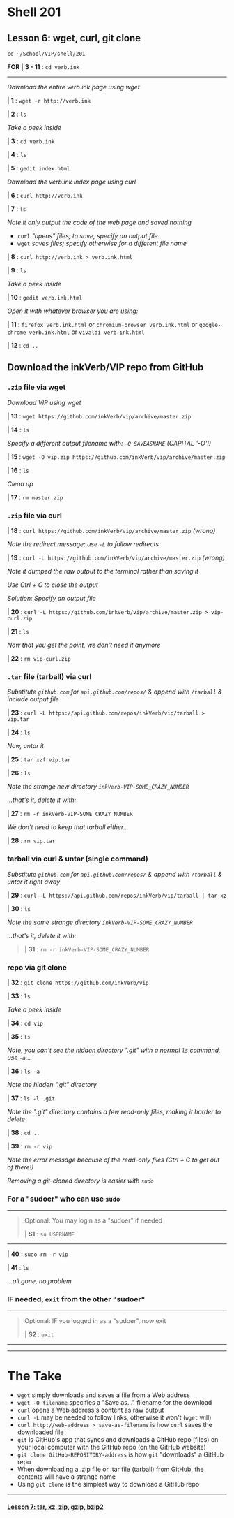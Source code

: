 # Shell 201
## Lesson 6: wget, curl, git clone

`cd ~/School/VIP/shell/201`

**FOR** | **3 - 11** : `cd verb.ink`
___

*Download the entire verb.ink page using wget*

| **1** : `wget -r http://verb.ink`

| **2** : `ls`

*Take a peek inside*

| **3** : `cd verb.ink`

| **4** : `ls`

| **5** : `gedit index.html`

*Download the verb.ink index page using curl*

| **6** : `curl http://verb.ink`

| **7** : `ls`

*Note it only output the code of the web page and saved nothing*
- `curl` *"opens" files; to save, specify an output file*
- `wget` *saves files; specify otherwise for a different file name*

| **8** : `curl http://verb.ink > verb.ink.html`

| **9** : `ls`

*Take a peek inside*

| **10** : `gedit verb.ink.html`

*Open it with whatever browser you are using:*

| **11** : `firefox verb.ink.html` or `chromium-browser verb.ink.html` or `google-chrome verb.ink.html` or `vivaldi verb.ink.html`

| **12** : `cd ..`

## Download the inkVerb/VIP repo from GitHub

### `.zip` file via wget

*Download VIP using wget*

| **13** : `wget https://github.com/inkVerb/vip/archive/master.zip`

| **14** : `ls`

*Specify a different output filename with: `-O SAVEASNAME` (CAPITAL '-O'!)*

| **15** : `wget -O vip.zip https://github.com/inkVerb/vip/archive/master.zip`

| **16** : `ls`

*Clean up*

| **17** : `rm master.zip`

### `.zip` file via curl

| **18** : `curl https://github.com/inkVerb/vip/archive/master.zip` *(wrong)*

*Note the redirect message; use `-L` to follow redirects*

| **19** : `curl -L https://github.com/inkVerb/vip/archive/master.zip` *(wrong)*

*Note it dumped the raw output to the terminal rather than saving it*

*Use Ctrl + C to close the output*

*Solution: Specify an output file*

| **20** : `curl -L https://github.com/inkVerb/vip/archive/master.zip > vip-curl.zip`

| **21** : `ls`

*Now that you get the point, we don't need it anymore*

| **22** : `rm vip-curl.zip`

### `.tar` file (tarball) via curl

*Substitute `github.com` for `api.github.com/repos/` & append with `/tarball` & include output file*

| **23** : `curl -L https://api.github.com/repos/inkVerb/vip/tarball > vip.tar`

| **24** : `ls`

*Now, untar it*

| **25** : `tar xzf vip.tar`

| **26** : `ls`

*Note the strange new directory `inkVerb-VIP-SOME_CRAZY_NUMBER`*

*...that's it, delete it with:*

| **27** : `rm -r inkVerb-VIP-SOME_CRAZY_NUMBER`

*We don't need to keep that tarball either...*

| **28** : `rm vip.tar`

### tarball via curl & untar (single command)

*Substitute `github.com` for `api.github.com/repos/` & append with `/tarball` & untar it right away*

| **29** : `curl -L https://api.github.com/repos/inkVerb/vip/tarball | tar xz`

| **30** : `ls`

*Note the same strange directory `inkVerb-VIP-SOME_CRAZY_NUMBER`*

*...that's it, delete it with:*

> | **31** : `rm -r inkVerb-VIP-SOME_CRAZY_NUMBER`

### repo via git clone

| **32** : `git clone https://github.com/inkVerb/vip`

| **33** : `ls`

*Take a peek inside*

| **34** : `cd vip`

| **35** : `ls`

*Note, you can't see the hidden directory ".git" with a normal `ls` command, use `-a`...*

| **36** : `ls -a`

*Note the hidden ".git" directory*

| **37** : `ls -l .git`

*Note the ".git" directory contains a few read-only files, making it harder to delete*

| **38** : `cd ..`

| **39** : `rm -r vip`

*Note the error message because of the read-only files (Ctrl + C to get out of there!)*

*Removing a git-cloned directory is easier with `sudo`*

### For a "sudoer" who can use `sudo`
>
___
> Optional: You may login as a "sudoer" if needed
>
> | **S1** : `su USERNAME`
___

| **40** : `sudo rm -r vip`

| **41** : `ls`

*...all gone, no problem*

### IF needed, `exit` from the other "sudoer"
>
___
> Optional: IF you logged in as a "sudoer", now exit
>
> | **S2** : `exit`
___


___

# The Take

- `wget` simply downloads and saves a file from a Web address
- `wget -O filename` specifies a "Save as..." filename for the download
- `curl` opens a Web address's content as raw output
- `curl -L` may be needed to follow links, otherwise it won't (`wget` will)
- `curl http://web-address > save-as-filename` is how `curl` saves the downloaded file
- `git` is GitHub's app that syncs and downloads a GitHub repo (files) on your local computer with the GitHub repo (on the GitHub website)
- `git clone GitHub-REPOSITORY-address` is how `git` "downloads" a GitHub repo
- When downloading a .zip file or .tar file (tarball) from GitHub, the contents will have a strange name
- Using `git clone` is the simplest way to download a GitHub repo

___

#### [Lesson 7: tar, xz, zip, gzip, bzip2](https://github.com/inkVerb/vip/blob/master/201-shell/Lesson-07.md)
